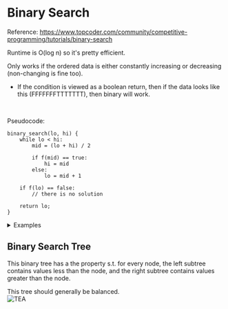 # Binary Search

Reference: <https://www.topcoder.com/community/competitive-programming/tutorials/binary-search>

Runtime is O(log n) so it's pretty efficient.

Only works if the ordered data is either constantly increasing or decreasing (non-changing is fine too).
- If the condition is viewed as a boolean return, then if the data looks like this (FFFFFFFTTTTTTT), then binary will work.

<br/>

Pseudocode:
```
binary_search(lo, hi) {
	while lo < hi:
		mid = (lo + hi) / 2

		if f(mid) == true:
			hi = mid
		else:
			lo = mid + 1

	if f(lo) == false:
		// there is no solution

	return lo;
}
```

<details>
	<summary>Examples</summary>

Work in progress.

</details>

## Binary Search Tree

This binary tree has a the property s.t. for every node, the left subtree contains values less than the node, and the right subtree contains values greater than the node.

This tree should generally be balanced. \
![TEA](../Pictures/bst.png)